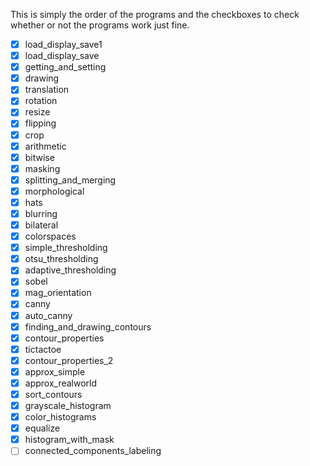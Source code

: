 
This is simply the order of the programs and the checkboxes to check whether or not the programs work just fine.

- [x] load_display_save1<br>
- [x] load_display_save<br>
- [x] getting_and_setting<br>
- [x] drawing<br>
- [x] translation<br>
- [x] rotation<br>
- [x] resize<br>
- [x] flipping<br>
- [x] crop<br>
- [x] arithmetic<br>
- [x] bitwise<br>
- [x] masking<br>
- [x] splitting_and_merging<br>
- [x] morphological<br>
- [x] hats<br>
- [x] blurring<br>
- [x] bilateral<br>
- [x] colorspaces<br>
- [x] simple_thresholding<br>
- [x] otsu_thresholding<br>
- [x] adaptive_thresholding<br>
- [x] sobel<br>
- [x] mag_orientation<br>
- [x] canny<br>
- [x] auto_canny<br>
- [x] finding_and_drawing_contours<br>
- [x] contour_properties<br>
- [x] tictactoe<br>
- [x] contour_properties_2<br>
- [x] approx_simple<br>
- [x] approx_realworld<br>
- [x] sort_contours<br>
- [x] grayscale_histogram<br>
- [x] color_histograms<br>
- [x] equalize<br>
- [x] histogram_with_mask<br>
- [ ] connected_components_labeling